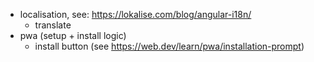 - localisation, see: https://lokalise.com/blog/angular-i18n/
    - translate
- pwa (setup + install logic)
    - install button (see https://web.dev/learn/pwa/installation-prompt)